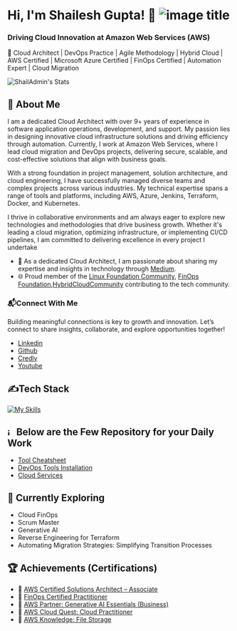 # Hi, I'm Shailesh Gupta! 👋 ![image title](https://rushter.com/counter.svg)

<h3>Driving Cloud Innovation at Amazon Web Services (AWS)</h3>

🚀 Cloud Architect | DevOps Practice | Agile Methodology | Hybrid Cloud | AWS Certified | Microsoft Azure Certified |  FinOps Certified | Automation Expert | Cloud Migration  

![ShailAdmin's Stats](https://github-readme-stats.vercel.app/api?username=ShailAdmin&theme=vue-dark&show_icons=true&hide_border=true&count_private=true)

## 🚀 About Me

<p>I am a dedicated Cloud Architect with over 9+ years of experience in software application operations, development, and support. My passion lies in designing innovative cloud infrastructure solutions and driving efficiency through automation. Currently, I work at Amazon Web Services, where I lead cloud migration and DevOps projects, delivering secure, scalable, and cost-effective solutions that align with business goals.

With a strong foundation in project management, solution architecture, and cloud engineering, I have successfully managed diverse teams and complex projects across various industries. My technical expertise spans a range of tools and platforms, including AWS, Azure, Jenkins, Terraform, Docker, and Kubernetes.

I thrive in collaborative environments and am always eager to explore new technologies and methodologies that drive business growth. Whether it's leading a cloud migration, optimizing infrastructure, or implementing CI/CD pipelines, I am committed to delivering excellence in every project I undertake</p>

- 📝 As a dedicated Cloud Architect, I am passionate about sharing my expertise and insights in technology through [Medium](https://medium.com/@shailesh.gupta.ext).
- 🌐 Proud member of the [Linux Foundation Community](https://community.linuxfoundation.org/), [FinOps Foundation](https://www.finops.org/join/),[HybridCloudCommunity](#) contributing to the tech community.

### 📬Connect With Me
  Building meaningful connections is key to growth and innovation. Let’s connect to share insights, collaborate, and explore opportunities together!
  
- [Linkedin](https://www.linkedin.com/in/shailesh74)
- [Github](https://github.com/ShailAdmin)
- [Credly](https://www.credly.com/users/shaileshgupta.74)
- [Youtube](https://www.youtube.com/@hybridcloudcommunity)

## ✍️Tech Stack
[![My Skills](https://skillicons.dev/icons?i=aws,azure,linux,redhat,ubuntu,debian,git,github,bitbucket,gitlab,codecommit,azurerepos,maven,ant,jenkins,docker,kubernets,terraform,ansible,elasticsearch,grafana,ai,nginx,py,vscode,windows,wordpress)](https://skillicons.dev)

## <img width="15" alt="images" src="https://github.com/ShailAdmin/ShailAdmin/assets/73438626/31916ea7-80c5-4fd1-a4b1-8d0d4cae567b">    Below are the Few Repository for your Daily Work
- [Tool Cheatsheet](https://github.com/ShailAdmin/CheatSheet)
- [DevOps Tools Installation](https://github.com/ShailAdmin/DevOps-Installation)
- [Cloud Services](https://github.com/ShailAdmin/Cloud_Architect)

## 🌱 Currently Exploring

  - Cloud FinOps
  - Scrum Master
  - Generative AI
  - Reverse Engineering for Terraform
  - Automating Migration Strategies: Simplifying Transition Processes


 ## 🏆 Achievements (Certifications) 

- 🌟 [AWS Certified Solutions Architect – Associate](https://www.credly.com/badges/ece99f42-f526-4763-b4d8-a38171c258d5/public_url)
- 🌟 [FinOps Certified Practitioner](https://www.credly.com/badges/f8265be0-cea1-4843-8e75-9d4503817c7d/public_url)
- 🌟 [AWS Partner: Generative AI Essentials (Business)](https://www.credly.com/badges/34f8657f-a29e-4e3a-a87b-6998c0a11ecb/public_url)
- 🌟 [AWS Cloud Quest: Cloud Practitioner](https://www.credly.com/badges/e14ea744-6673-4938-90c3-88b1c89f56c0/public_url)
- 🌟 [AWS Knowledge: File Storage](https://www.credly.com/badges/e3d60348-e004-4280-a3fa-d8642241c66b/public_url)
  
